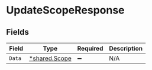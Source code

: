 # UpdateScopeResponse


## Fields

| Field                                         | Type                                          | Required                                      | Description                                   |
| --------------------------------------------- | --------------------------------------------- | --------------------------------------------- | --------------------------------------------- |
| `Data`                                        | [*shared.Scope](../../models/shared/scope.md) | :heavy_minus_sign:                            | N/A                                           |